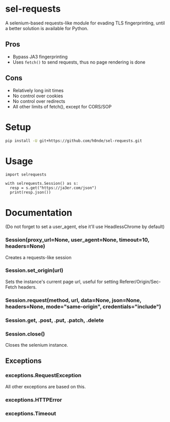 # sel-requests
A selenium-based requests-like module for evading TLS fingerprinting, until a better solution is available for Python.

## Pros
- Bypass JA3 fingerprinting
- Uses `fetch()` to send requests, thus no page rendering is done

## Cons
- Relatively long init times
- No control over cookies
- No control over redirects
- All other limits of fetch(), except for CORS/SOP

# Setup
```bash
pip install -U git+https://github.com/h0nde/sel-requests.git
```

# Usage
```python3
import selrequests

with selrequests.Session() as s:
  resp = s.get("https://ja3er.com/json")
  print(resp.json())
```

# Documentation

(Do not forget to set a user_agent, else it'll use HeadlessChrome by default)
### Session(proxy_url=None, user_agent=None, timeout=10, headers=None)
Creates a requests-like session

### Session.set_origin(url)
Sets the instance's current page url, useful for setting Referer/Origin/Sec-Fetch headers.

### Session.request(method, url, data=None, json=None, headers=None, mode="same-origin", credentials="include")

### Session.get, .post, .put, .patch, .delete

### Session.close()
Closes the selenium instance.

## Exceptions

### exceptions.RequestException
All other exceptions are based on this.

### exceptions.HTTPError

### exceptions.Timeout

